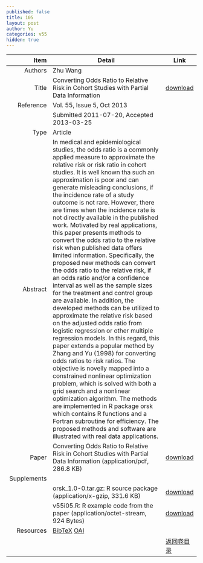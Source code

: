 ```yaml
---
published: false
title: i05
layout: post
author: Yu
categories: v55
hidden: true
---
```


| Item | Detail | Link |
|---:|---|---|
| Authors | Zhu Wang| |
| Title |Converting Odds Ratio to Relative Risk in Cohort Studies with Partial Data Information | [download](http://www.jstatsoft.org/v55/i05/paper) |
| Reference |Vol. 55, Issue 5, Oct 2013 | |
| | Submitted 2011-07-20, Accepted 2013-03-25| | 
| Type | Article| |
| Abstract | In medical and epidemiological studies, the odds ratio is a commonly applied measure to approximate the relative risk or risk ratio in cohort studies. It is well known tha such an approximation is poor and can generate misleading conclusions, if the incidence rate of a study outcome is not rare. However, there are times when the incidence rate is not directly available in the published work. Motivated by real applications, this paper presents methods to convert the odds ratio to the relative risk when published data offers limited information. Specifically, the proposed new methods can convert the odds ratio to the relative risk, if an odds ratio and/or a confidence interval as well as the sample sizes for the treatment and control group are available. In addition, the developed methods can be utilized to approximate the relative risk based on the adjusted odds ratio from logistic regression or other multiple regression models. In this regard, this paper extends a popular method by Zhang and Yu (1998) for converting odds ratios to risk ratios. The objective is novelly mapped into a constrained nonlinear optimization problem, which is solved with both a grid search and a nonlinear optimization algorithm. The methods are implemented in R package orsk which contains R functions and a Fortran subroutine for efficiency. The proposed methods and software are illustrated with real data applications.| |
| Paper | Converting Odds Ratio to Relative Risk in Cohort Studies with Partial Data Information  (application/pdf, 286.8 KB)| [download](http://www.jstatsoft.org/v55/i05/paper) |
| Supplements | | |
| |orsk_1.0-0.tar.gz: R source package  (application/x-gzip, 331.6 KB)|  [download](http://www.jstatsoft.org/v55/i05/supp/1) |
| |v55i05.R:          R example code from the paper  (application/octet-stream, 924 Bytes)|  [download](http://www.jstatsoft.org/v55/i05/supp/2) |
| Resources | [BibTeX](http://www.jstatsoft.org/v55/i05/bibtex) [OAI](http://www.jstatsoft.org/oai?verb=GetRecord&identifier=oai.jstatsoft/v55/i05&prefix=oai_dc)| |
| |  | [返回卷目录]({{site.baseurl}}/volume/v55.html) |